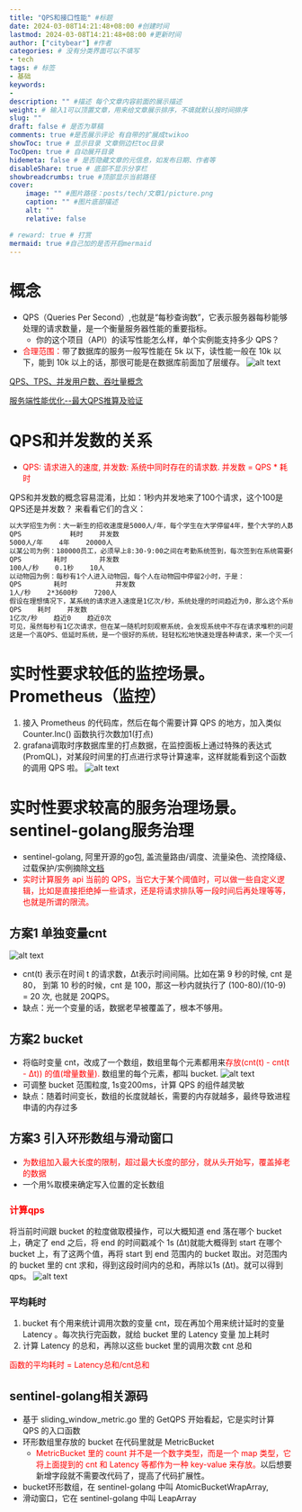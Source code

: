 ```yaml
---
title: "QPS和接口性能" #标题
date: 2024-03-08T14:21:48+08:00 #创建时间
lastmod: 2024-03-08T14:21:48+08:00 #更新时间
author: ["citybear"] #作者
categories: # 没有分类界面可以不填写
- tech
tags: # 标签
- 基础
keywords: 
- 
description: "" #描述 每个文章内容前面的展示描述
weight: # 输入1可以顶置文章，用来给文章展示排序，不填就默认按时间排序
slug: ""
draft: false # 是否为草稿
comments: true #是否展示评论 有自带的扩展成twikoo
showToc: true # 显示目录 文章侧边栏toc目录
TocOpen: true # 自动展开目录
hidemeta: false # 是否隐藏文章的元信息，如发布日期、作者等
disableShare: true # 底部不显示分享栏
showbreadcrumbs: true #顶部显示当前路径
cover:
    image: "" #图片路径：posts/tech/文章1/picture.png
    caption: "" #图片底部描述
    alt: ""
    relative: false

# reward: true # 打赏
mermaid: true #自己加的是否开启mermaid
---
```


# 概念

- QPS（Queries Per Second）,也就是“每秒查询数”，它表示服务器每秒能够处理的请求数量，是一个衡量服务器性能的重要指标。
  - 你的这个项目（API）的读写性能怎么样，单个实例能支持多少 QPS？
- <font color="red">合理范围：</font>带了数据库的服务一般写性能在 5k 以下，读性能一般在 10k 以下，能到 10k 以上的话，那很可能是在数据库前面加了层缓存。
![alt text](image1.png)

[QPS、TPS、并发用户数、吞吐量概念](https://blog.csdn.net/weixin_44275820/article/details/107155668)

[服务端性能优化--最大QPS推算及验证](https://www.cnblogs.com/huangyingsheng/p/13744422.html)

# QPS和并发数的关系
- <font color="red">QPS: 请求进入的速度, 并发数: 系统中同时存在的请求数. 并发数 = QPS * 耗时</font>

QPS和并发数的概念容易混淆，比如：1秒内并发地来了100个请求，这个100是QPS还是并发数？ 来看看它们的含义：
``` html
以大学招生为例：大一新生的招收速度是5000人/年，每个学生在大学停留4年，整个大学的人数是20000，于是(下面的QPS改为以年为单位)：
QPS            耗时    并发数
5000人/年    4年    20000人
以某公司为例：180000员工，必须早上8:30-9:00之间在考勤系统签到，每次签到在系统需要停留0.1秒，于是：
QPS        耗时        并发数
100人/秒    0.1秒    10人
以动物园为例：每秒有1个人进入动物园，每个人在动物园中停留2小时，于是：
QPS        耗时            并发数
1人/秒    2*3600秒    7200人
假设在理想情况下，某系统的请求进入速度是1亿次/秒，系统处理的时间趋近为0，那么这个系统的并发量是多少呢？很显然：
QPS    耗时    并发数
1亿次/秒    趋近0    趋近0次
可见，虽然每秒有1亿次请求，但在某一随机时刻观察系统，会发现系统中不存在请求堆积的问题，系统的并发数趋近0.（此时并发数很低，但这不表明系统实际能够承受的并发数很低，它实际上可能承受很高的并发数。）
这是一个高QPS、低延时系统，是一个很好的系统，轻轻松松地快速处理各种请求，来一个灭一个。
```

# 实时性要求较低的监控场景。Prometheus（监控）
1. 接入 Prometheus 的代码库，然后在每个需要计算 QPS 的地方，加入类似Counter.Inc() 函数执行次数加1(打点) 
2. grafana调取时序数据库里的打点数据，在监控面板上通过特殊的表达式(PromQL)，对某段时间里的打点进行求导计算速率，这样就能看到这个函数的调用 QPS 啦。
![alt text](image2.png)

# 实时性要求较高的服务治理场景。 sentinel-golang服务治理
- sentinel-golang, 阿里开源的go包, 盖流量路由/调度、流量染色、流控降级、过载保护/实例摘除[文档](https://sentinelguard.io/zh-cn/docs/golang/flow-control.html)
- <font color="red">实时计算服务 api 当前的 QPS，当它大于某个阈值时，可以做一些自定义逻辑，比如是直接拒绝掉一些请求，还是将请求排队等一段时间后再处理等等，也就是所谓的限流。</font>

## 方案1 单独变量cnt
![alt text](image3.png)
- cnt(t) 表示在时间 t 的请求数，Δt表示时间间隔。比如在第 9 秒的时候, cnt 是 80， 到第 10 秒的时候，cnt 是 100，那这一秒内就执行了 (100-80)/(10-9) = 20 次, 也就是 20QPS。
- 缺点：光一个变量的话，数据老早被覆盖了，根本不够用。
## 方案2 bucket
- 将临时变量 cnt，改成了一个数组，数组里每个元素都用来<font color="red">存放(cnt(t) - cnt(t - Δt)) 的值(增量数量).</font> 数组里的每个元素，都叫 bucket.
![alt text](image4.png)
- 可调整 bucket 范围粒度, 1s变200ms，计算 QPS 的组件越灵敏
- 缺点：随着时间变长，数组的长度就越长，需要的内存就越多，最终导致进程申请的内存过多

## 方案3 引入环形数组与滑动窗口
- <font color="red">为数组加入最大长度的限制，超过最大长度的部分，就从头开始写，覆盖掉老的数据</font>
- 一个用%取模来确定写入位置的定长数组
### <font color="red">计算qps</font>
将当前时间跟 bucket 的粒度做取模操作，可以大概知道 end 落在哪个 bucket 上，确定了 end 之后，将 end 的时间戳减个 1s (Δt)就能大概得到 start 在哪个 bucket 上，有了这两个值，再将 start 到 end 范围内的 bucket 取出。对范围内的 bucket 里的 cnt 求和，得到这段时间内的总和，再除以1s (Δt)。就可以得到 qps。
![alt text](image5.png)

### 平均耗时
1. bucket 有个用来统计调用次数的变量 cnt，现在再加个用来统计延时的变量 Latency 。每次执行完函数，就给 bucket 里的 Latency 变量 加上耗时
2. 计算 Latency 的总和，再除以这些 bucket 里的调用次数 cnt 总和

<font color="red">函数的平均耗时 = Latency总和/cnt总和</font>

## sentinel-golang相关源码
- 基于 sliding_window_metric.go 里的 GetQPS 开始看起，它是实时计算 QPS 的入口函数
- 环形数组里存放的 bucket 在代码里就是 MetricBucket
  - <font color="red">MetricBucket 里的 count 并不是一个数字类型，而是一个 map 类型，它将上面提到的 cnt 和 Latency 等都作为一种 key-value 来存放。</font>以后想要新增字段就不需要改代码了，提高了代码扩展性。
- bucket环形数组，在 sentinel-golang 中叫 AtomicBucketWrapArray,
- 滑动窗口，它在 sentinel-golang 中叫 LeapArray
